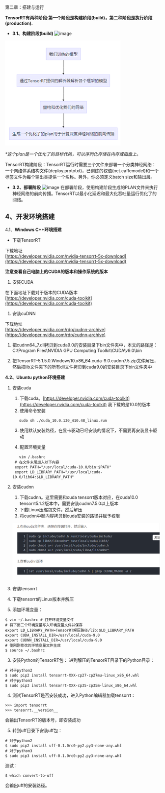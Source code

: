 第二章：搭建与运行

**TensorRT有两种阶段:第一个阶段是构建阶段\(build\)，第二种阶段是执行阶段\(production\).**

* **3.1、构建阶段\(build\)**
  ![image](https://note.youdao.com/yws/public/resource/a48e105e9dcf98f685bf69937a8ead17/xmlnote/A4A6EF17A0964F89A22BC732A5C19F2D/16563)

![](/Image/专业技能/TensorRT/TensorRT运行流程.png)

_\*这个plan是一个优化了的目标代码，可以序列化存储在内存或磁盘上。_

TensorRT构建阶段：TensorRT运行时需要三个文件来部署一个分类神经网络：一个网络体系结构文件\(deploy.prototxt\)，已训练的权值\(net.caffemodel\)和一个标签文件为每个输出类提供一个名称。另外，你必须定义batch size和输出层。

* **3.2、部署阶段**
  ![image](https://note.youdao.com/yws/public/resource/a48e105e9dcf98f685bf69937a8ead17/xmlnote/46743F3868424F70A8D4889F0B8F5EBF/16565)
  在部署阶段，使用构建阶段生成的PLAN文件来执行神经网络的前向传播。TensorRT以最小化延迟和最大化吞吐量运行优化了的网络。

## 4、开发环境搭建

4.1、**Windows C++环境搭建**

* 下载TensorRT

下载地址  
[https://developer.nvidia.com/nvidia-tensorrt-5x-download](https://developer.nvidia.com/nvidia-tensorrt-5x-download)

**注意查看自己电脑上的CUDA的版本和操作系统的版本**

1. 安装CUDA

在下面地址下载对于版本的CUDA版本  
[https://developer.nvidia.com/cuda-toolkit](https://developer.nvidia.com/cuda-toolkit)

1. 安装cuDNN

下载地址  
[https://developer.nvidia.com/rdp/cudnn-archive](https://developer.nvidia.com/rdp/cudnn-archive)

1. 把cudnn64\_7.dll拷贝到cuda9.0的安装目录下bin文件夹中，本文的路径是：C:\Program Files\NVIDIA GPU Computing Toolkit\CUDA\v9.0\bin

2. 把TensorRT-5.1.5.0.Windows10.x86\_64.cuda-9.0.cudnn7.5.zip文件解压，然后把lib文件夹下的所有dll文件拷贝到cuda9.0的安装目录下bin文件夹中

**4.2、Ubuntu python环境搭建**

1. 安装cuda  
   1. 下载cuda。[https://developer.nvidia.com/cuda-toolkit](https://developer.nvidia.com/cuda-toolkit) 我下载的是10.0的版本  
   2. 使用命令安装

   ```
      sudo sh ./cuda_10.0.130_410.48_linux.run
   ```

   3. 使用默认安装路径，在显卡驱动已经安装的情况下，不需要再安装显卡驱动

   4. 配置环境变量
   ```
      vim /.bashrc
	# 在文件末尾加入以下内容
	export PATH="/usr/local/cuda-10.0/bin:$PATH"
	export LD_LIBRARY_PATH="/usr/local/cuda-10.0/lib64:$LD_LIBRARY_PATH"
   ```

2. 安装cudnn  
   1. 下载cudnn。这里需要和cuda tensorrt版本对应，在cuda10.0 tensorrt5.1.2版本中，需要安装cudnn7.5.0以上版本  
   2. 下载Linux压缩包文件，然后解压  
   3. 将cudnn中额内容拷贝到cuda安装的路径并赋予权限

   ![](/Image/专业技能/TensorRT/cudnn安装.png)
  



3. 安装tensorrt

1. 下载tensorrt的Linux版本并解压

2. 添加环境变量：
```
$ vim ~/.bashrc # 打开环境变量文件
# 将下面三个环境变量写入环境变量文件并保存
export LD_LIBRARY_PATH=TensorRT解压路径/lib:$LD_LIBRARY_PATH
export CUDA_INSTALL_DIR=/usr/local/cuda-9.0
export CUDNN_INSTALL_DIR=/usr/local/cuda-9.0
# 使刚刚修改的环境变量文件生效
$ source ~/.bashrc
```
3. 安装Python的TensorRT包：
进到解压的TensorRT目录下的Python目录：

```
# 对于python2
$ sudo pip2 install tensorrt-XXX-cp27-cp27mu-linux_x86_64.whl
# 对于python3
$ sudo pip3 install tensorrt-XXX-cp35-cp35m-linux_x86_64.whl
```
4. 测试TensorRT是否安装成功，进入Python编辑器加载tensorrt：
```
>>> import tensorrt
>>> tensorrt.__version__
```
会输出TensorRT的版本号，即安装成功

5. 转到uff目录下安装uff包：
```
# 对于python2
$ sudo pip2 install uff-0.1.0rc0-py2.py3-none-any.whl
# 对于python3
$ sudo pip3 install uff-0.1.0rc0-py2.py3-none-any.whl
``` 	
测试：
```
$ which convert-to-uff
```
会输出uff的安装路径。


